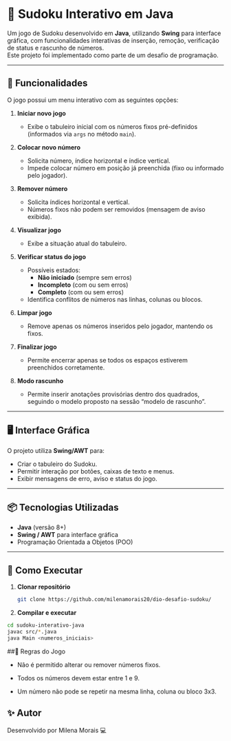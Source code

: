 # 🧩 Sudoku Interativo em Java

Um jogo de Sudoku desenvolvido em **Java**, utilizando **Swing** para interface gráfica, com funcionalidades interativas de inserção, remoção, verificação de status e rascunho de números.  
Este projeto foi implementado como parte de um desafio de programação.

---

## 🚀 Funcionalidades

O jogo possui um menu interativo com as seguintes opções:

1. **Iniciar novo jogo**  
   - Exibe o tabuleiro inicial com os números fixos pré-definidos (informados via `args` no método `main`).  

2. **Colocar novo número**  
   - Solicita número, índice horizontal e índice vertical.  
   - Impede colocar número em posição já preenchida (fixo ou informado pelo jogador).  

3. **Remover número**  
   - Solicita índices horizontal e vertical.  
   - Números fixos não podem ser removidos (mensagem de aviso exibida).  

4. **Visualizar jogo**  
   - Exibe a situação atual do tabuleiro.  

5. **Verificar status do jogo**  
   - Possíveis estados:  
     - **Não iniciado** (sempre sem erros)  
     - **Incompleto** (com ou sem erros)  
     - **Completo** (com ou sem erros)  
   - Identifica conflitos de números nas linhas, colunas ou blocos.  

6. **Limpar jogo**  
   - Remove apenas os números inseridos pelo jogador, mantendo os fixos.  

7. **Finalizar jogo**  
   - Permite encerrar apenas se todos os espaços estiverem preenchidos corretamente.  

8. **Modo rascunho**  
   - Permite inserir anotações provisórias dentro dos quadrados, seguindo o modelo proposto na sessão “modelo de rascunho”.  

---

## 🖥️ Interface Gráfica

O projeto utiliza **Swing/AWT** para:  
- Criar o tabuleiro do Sudoku.  
- Permitir interação por botões, caixas de texto e menus.  
- Exibir mensagens de erro, aviso e status do jogo.

---

## 📦 Tecnologias Utilizadas

- **Java** (versão 8+)
- **Swing / AWT** para interface gráfica
- Programação Orientada a Objetos (POO)

---

## 📜 Como Executar

1. **Clonar repositório**
   ```bash
   git clone https://github.com/milenamorais20/dio-desafio-sudoku/

2. **Compilar e executar**
```bash
cd sudoku-interativo-java
javac src/*.java
java Main <numeros_iniciais>
```

##📌 Regras do Jogo

- Não é permitido alterar ou remover números fixos.

- Todos os números devem estar entre 1 e 9.

- Um número não pode se repetir na mesma linha, coluna ou bloco 3x3.

## ✨ Autor

Desenvolvido por Milena Morais 💻

